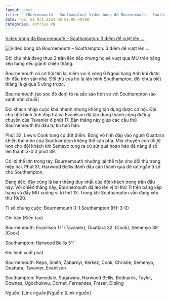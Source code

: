 ```yaml
---
layout: post
title: " [Bournemouth – Southampton] Video bóng đá Bournemouth – Southampton: 3 điểm để vượt lên ..."
date: Tue, 01 Oct 2024 00:00:00 +0700
categories: entries VN
---
```

[Video bóng đá Bournemouth – Southampton: 3 điểm để vượt lên ...](https://www.24h.com.vn/bong-da/video-bong-da-bournemouth-southampton-3-diem-de-vuot-len-tren-mu-ngoai-hang-anh-c48a1606992.html)

![Video bóng đá Bournemouth – Southampton: 3 điểm để vượt lên ...](https://cdn.24h.com.vn/upload/4-2024/images/2024-10-01/6-1200-1727730939-143-width1200height628-watermark.jpg)

Đội chủ nhà đang thua 2 trận liên tiếp nhưng họ sẽ vượt qua MU trên bảng xếp hạng nếu giành chiến thắng.

Bournemouth có cơ hội tìm lại niềm vui ở vòng 6 Ngoại hạng Anh khi được thi đấu trên sân nhà. Đối thủ của họ là tân binh Southampton, đội chưa biết thắng là gì qua 5 vòng trước.

Bournemouth (áo sọc đỏ đen) tỏ ra sắc sảo hơn so với Southampton (áo xanh nõn chuối)

Đội khách nhập cuộc khá nhanh nhưng không tận dụng được cơ hội. Đội chủ nhà bình tĩnh đáp trả và Evanilson đã tận dụng thành công đường chuyền của Tavanier ở phút 17. Bàn thắng này giúp các cầu thủ Bournemouth thi đấu tự tin hơn hẳn.

Phút 32, Lewis Cook tung cú dứt điểm. Bóng vô tình đập vào người Ouattara khiến thủ môn của Southampton không thể cản phá. Mọi chuyện còn tồi tệ hơn cho đội khách khi Semeyo tung ra cú sút quá hoàn hảo để nâng tỉ số lên thành 3-0 ở phút 39.

Có lợi thế lớn trong tay, Bournemouth nhường lại thế trận cho đối thủ trong hiệp hai. Phút 51, Harwood Bellis đánh đầu cận thành qua đó rút ngắn tỉ số cho Southampton.

Đáng tiếc, đây cũng là bàn thắng duy nhất của đội khách trong trận đấu này. Với chiến thắng này, Bournemouth đã leo lên vị trí thứ 11 trên bảng xếp hạng và đẩy MU xuống vị trí thứ 13. Trong khi Southampton vẫn đang xếp thứ 19/20.

Tỉ số chung cuộc: Bournemouth 3-1 Southampton (H1: 3-0)

Ghi bàn (Kiến tạo)

Bournemouth: Evanilson 17’ (Tavanier), Ouattara 32’ (Cook), Semenyo 39’ (Cook)

Southampton: Harwood Bellis 51’

Đội hình xuất phát

Bournemouth: Kepa, Smith, Zabarnyi, Kerkez, Cook, Christie, Semenyo, Ouattara, Tavanier, Evanilson

Southampton: Ramsdale, Sugawara, Harwood Bellis, Bednarek, Taylor, Downes, Ugochukwu, Cornet, Fernandes, Fraser, Dibling

Nguồn: [Link nguồn]Nguồn: [Link nguồn]

